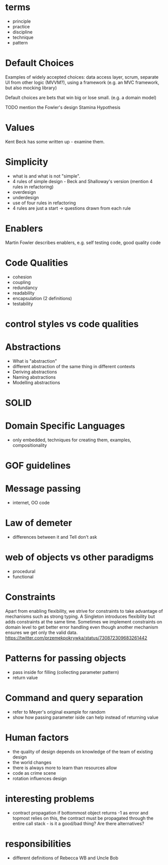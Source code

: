 # terms

- principle
- practice
- discipline
- technique
- pattern

# Default Choices

Examples of widely accepted choices: data access layer, scrum, separate UI from other logic (MVVM?), using a framework (e.g. an MVC framework, but also mocking library)

Default choices are bets that win big or lose small. (e.g. a domain model)

TODO mention the Fowler's design Stamina Hypothesis

# Values

Kent Beck has some written up - examine them.

# Simplicity

- what is and what is not "simple".
- 4 rules of simple design - Beck and Shalloway's version (mention 4 rules in refactoring)
- overdesign
- underdesign
- use of four rules in refactoring
- 4 rules are just a start -> questions drawn from each rule


# Enablers

Martin Fowler describes enablers, e.g. self testing code, good quality code

# Code Qualities

- cohesion
- coupling
- redundancy
- readability
- encapsulation (2 definitions)
- testability

# control styles vs code qualities

# Abstractions

- What is "abstraction"
- different abstraction of the same thing in different contexts
- Deriving abstractions
- Naming abstractions
- Modelling abstractions

# SOLID

# Domain Specific Languages

- only embedded, techniques for creating them, examples, compositionality

# GOF guidelines

# Message passing

- internet, OO code
 
# Law of demeter

- differences between it and Tell don't ask

# web of objects vs other paradigms

- procedural
- functional

# Constraints

Apart from enabling flexibility, we strive for constraints to take advantage of mechanisms such as strong typing. A Singleton introduces flexibility but adds constraints at the same time. Sometimes we implement constraints on domain level to get better error handling even though another mechanism ensures we get only the valid data. https://twitter.com/przemekpokrywka/status/730872309683261442

# Patterns for passing objects

- pass inside for filling (collecting parameter pattern)
- return value

# Command and query separation

- refer to Meyer's original example for random 
- show how passing parameter iside can help instead of returning value

# Human factors
- the quality of design depends on knowledge of the team of existing design
- the world changes
- there is always more to learn than resources allow
- code as crime scene
- rotation influences design

# interesting problems

- contract propagation if bottommost object returns -1 as error and topmost relies on this, the contract must be propagated through the entire call stack - is it a good/bad thing? Are there alternatives?

# responsibilities

- different definitions of Rebecca WB and Uncle Bob
